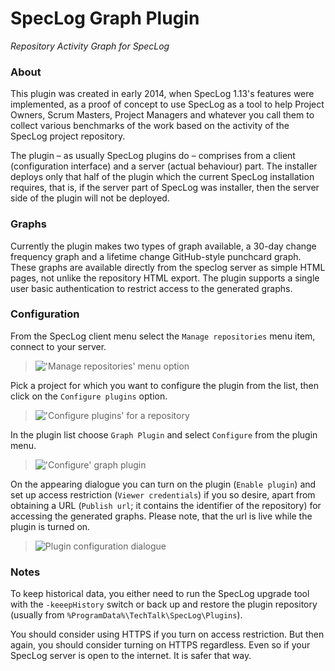 # SpecLog Graph Plugin
*Repository Activity Graph for SpecLog*


### About
This plugin was created in early 2014, when SpecLog 1.13's features were implemented, as a proof of concept to use SpecLog as a tool to help Project Owners, Scrum Masters, Project Managers and whatever you call them to collect various benchmarks of the work based on the activity of the SpecLog project repository.

The plugin &ndash; as usually SpecLog plugins do &ndash; comprises from a client (configuration interface) and a server (actual behaviour) part. The installer deploys only that half of the plugin which the current SpecLog installation requires, that is, if the server part of SpecLog was installer, then the server side of the plugin will not be deployed.


### Graphs
Currently the plugin makes two types of graph available, a 30-day change frequency graph and a lifetime change GitHub-style punchcard graph. These graphs are available directly from the speclog server as simple HTML pages, not unlike the repository HTML export. The plugin supports a single user basic authentication to restrict access to the generated graphs.


### Configuration
From the SpecLog client menu select the `Manage repositories` menu item, connect to your server.
> !['Manage repositories' menu option](https://raw.githubusercontent.com/wiki/quexy/SpecLog.GraphPlugin/images/manage-repo-menu.png)


Pick a project for which you want to configure the plugin from the list, then click on the `Configure plugins` option.
> !['Configure plugins' for a repository](https://raw.githubusercontent.com/wiki/quexy/SpecLog.GraphPlugin/images/plugin-conf-project-screen.png)

In the plugin list choose `Graph Plugin` and select `Configure` from the plugin menu.
> !['Configure' graph plugin](https://raw.githubusercontent.com/wiki/quexy/SpecLog.GraphPlugin/images/plugin-conf-select-screen.png)

On the appearing dialogue you can turn on the plugin (`Enable plugin`) and set up access restriction (`Viewer credentials`) if you so desire, apart from obtaining a URL (`Publish url`; it contains the identifier of the repository) for accessing the generated graphs. Please note, that the url is live while the plugin is turned on.
> ![Plugin configuration dialogue](https://raw.githubusercontent.com/wiki/quexy/SpecLog.GraphPlugin/images/plugin-conf-screen.png)


### Notes
To keep historical data, you either need to run the SpecLog upgrade tool with the `-keeepHistory` switch or back up and restore the plugin repository (usually from `%ProgramData%\TechTalk\SpecLog\Plugins`).
 
You should consider using HTTPS if you turn on access restriction. But then again, you should consider turning on HTTPS regardless. Even so if your SpecLog server is open to the internet. It is safer that way.
